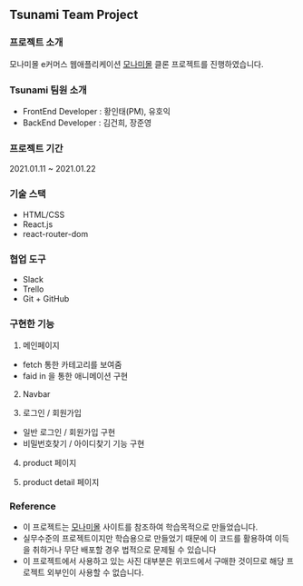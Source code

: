 ## Tsunami Team Project


### 프로젝트 소개
모나미몰 e커머스 웹애플리케이션 [모나미몰](https://www.monamimall.com/w/main.do) 클론 프로젝트를 진행하였습니다.


###  Tsunami 팀원 소개
- FrontEnd Developer : 황인태(PM), 유호익
- BackEnd Developer : 김건희, 장준영

### 프로젝트 기간
2021.01.11 ~ 2021.01.22

### 기술 스택
- HTML/CSS
- React.js 
- react-router-dom

### 협업 도구
- Slack
- Trello
- Git + GitHub

### 구현한 기능
1. 메인페이지
- fetch 통한 카테고리를 보여줌
- faid in 을 통한 애니메이션 구현

2. Navbar

3. 로그인 / 회원가입
- 일반 로그인 / 회원가입 구현
- 비밀번호찾기 / 아이디찾기 기능 구현

4. product 페이지


5. product detail 페이지


### Reference 
+ 이 프로젝트는 [모나미몰](https://www.monamimall.com/w/main.do) 사이트를 참조하여 학습목적으로 만들었습니다.
+ 실무수준의 프로젝트이지만 학습용으로 만들었기 때문에 이 코드를 활용하여 이득을 취하거나 무단 배포할 경우 법적으로 문제될 수 있습니다
+ 이 프로젝트에서 사용하고 있는 사진 대부분은 위코드에서 구매한 것이므로 해당 프로젝트 외부인이 사용할 수 없습니다.
